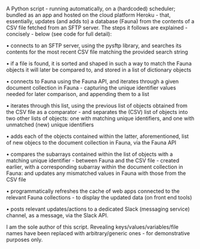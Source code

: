 A Python script - running automatically, on a (hardcoded) scheduler; bundled as an app and hosted on the cloud platform Heroku - that, essentially, updates (and adds to) a database (Fauna) from the contents of a CSV file fetched from an SFTP server. The steps it follows are explained - concisely - below (see code for full detail):

• connects to an SFTP server, using the pysftp library, and searches its contents for the most recent CSV file matching the provided search string

• if a file is found, it is sorted and shaped in such a way to match the Fauna objects it will later be compared to, and stored in a list of dictionary objects

• connects to Fauna using the Fauna API, and iterates through a given document collection in Fauna - capturing the unique identifier values needed for later comparison, and appending them to a list

• iterates through this list, using the previous list of objects obtained from the CSV file as a comparator - and separates the (CSV) list of objects into two other lists of objects: one with matching unique identifiers, and one with unmatched (new) unique identifiers

• adds each of the objects contained within the latter, aforementioned, list of new objecs to the document collection in Fauna, via the Fauna API

• compares the subarrays contained within the list of objects with a matching unique identifier - between Fauna and the CSV file - created earlier, with a corresponding subarray within the document collection in Fauna: and updates any mismatched values in Fauna with those from the CSV file

• programmatically refreshes the cache of web apps connected to the relevant Fauna collections - to display the updated data (on front end tools)

• posts relevant updates/actions to a dedicated Slack (messaging service) channel, as a message, via the Slack API.

I am the sole author of this script. Revealing keys/values/variables/file names have been replaced with arbitrary/generic ones - for demonstrative purposes only.

